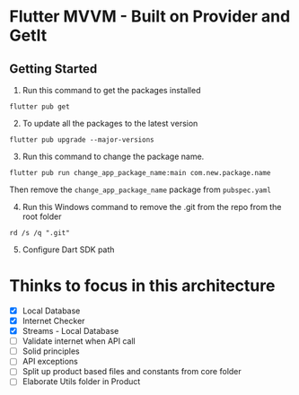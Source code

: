 # Flutter MVVM - Built on Provider and GetIt

## Getting Started

1. Run this command to get the packages installed
```
flutter pub get
```

2. To update all the packages to the latest version
```
flutter pub upgrade --major-versions
```

3. Run this command to change the package name.
```
flutter pub run change_app_package_name:main com.new.package.name
```

Then remove the `change_app_package_name` package from `pubspec.yaml`

4. Run this Windows command to remove the .git from the repo from the root folder
```
rd /s /q ".git"
```
5. Configure Dart SDK path

# Thinks to focus in this architecture

- [x] Local Database
- [x] Internet Checker
- [x] Streams - Local Database
- [ ] Validate internet when API call
- [ ] Solid principles
- [ ] API exceptions
- [ ] Split up product based files and constants from core folder
- [ ] Elaborate Utils folder in Product
